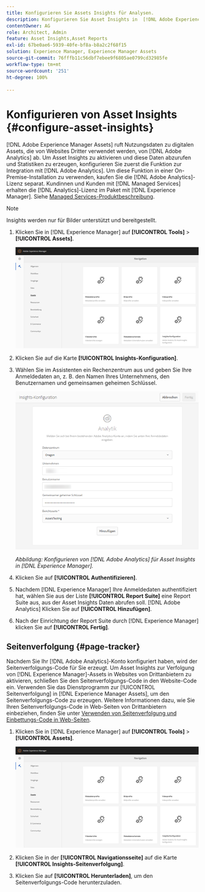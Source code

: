 ```yaml
---
title: Konfigurieren Sie Assets Insights für Analysen.
description: Konfigurieren Sie Asset Insights in  [!DNL Adobe Experience Manager Assets].
contentOwner: AG
role: Architect, Admin
feature: Asset Insights,Asset Reports
exl-id: 67be0ae6-5939-40fe-bf8a-b8a2c2f68f15
solution: Experience Manager, Experience Manager Assets
source-git-commit: 76fffb11c56dbf7ebee9f6805ae0799cd32985fe
workflow-type: tm+mt
source-wordcount: '251'
ht-degree: 100%

---
```


# Konfigurieren von Asset Insights {#configure-asset-insights}

[!DNL Adobe Experience Manager Assets] ruft Nutzungsdaten zu digitalen Assets, die von Websites Dritter verwendet werden, von [!DNL Adobe Analytics] ab. Um Asset Insights zu aktivieren und diese Daten abzurufen und Statistiken zu erzeugen, konfigurieren Sie zuerst die Funktion zur Integration mit [!DNL Adobe Analytics]. Um diese Funktion in einer On-Premise-Installation zu verwenden, kaufen Sie die [!DNL Adobe Analytics]-Lizenz separat. Kundinnen und Kunden mit [!DNL Managed Services] erhalten die [!DNL Analytics]-Lizenz im Paket mit [!DNL Experience Manager]. Siehe [Managed Services-Produktbeschreibung](https://helpx.adobe.com/de/legal/product-descriptions/adobe-experience-manager-managed-services.html).

>[!NOTE]
>
>Insights werden nur für Bilder unterstützt und bereitgestellt.

1. Klicken Sie in [!DNL Experience Manager] auf **[!UICONTROL Tools]** > **[!UICONTROL Assets]**.

   ![chlimage_1-72](assets/chlimage_1-210.png)

1. Klicken Sie auf die Karte **[!UICONTROL Insights-Konfiguration]**.
1. Wählen Sie im Assistenten ein Rechenzentrum aus und geben Sie Ihre Anmeldedaten an, z. B. den Namen Ihres Unternehmens, den Benutzernamen und gemeinsamen geheimen Schlüssel.

   ![Konfigurieren von Adobe Analytics für Asset Insights in Experience Manager ](assets/insights_config2.png)

   *Abbildung: Konfigurieren von [!DNL Adobe Analytics] für Asset Insights in [!DNL Experience Manager].*

1. Klicken Sie auf **[!UICONTROL Authentifizieren]**.
1. Nachdem [!DNL Experience Manager] Ihre Anmeldedaten authentifiziert hat, wählen Sie aus der Liste **[!UICONTROL Report Suite]** eine Report Suite aus, aus der Asset Insights Daten abrufen soll. [!DNL Adobe Analytics] Klicken Sie auf **[!UICONTROL Hinzufügen]**.
1. Nach der Einrichtung der Report Suite durch [!DNL Experience Manager] klicken Sie auf **[!UICONTROL Fertig]**.

## Seitenverfolgung {#page-tracker}

Nachdem Sie Ihr [!DNL Adobe Analytics]-Konto konfiguriert haben, wird der Seitenverfolgungs-Code für Sie erzeugt. Um Asset Insights zur Verfolgung von [!DNL Experience Manager]-Assets in Websites von Drittanbietern zu aktivieren, schließen Sie den Seitenverfolgungs-Code in den Website-Code ein. Verwenden Sie das Dienstprogramm zur [!UICONTROL Seitenverfolgung] in [!DNL Experience Manager Assets], um den Seitenverfolgungs-Code zu erzeugen. Weitere Informationen dazu, wie Sie Ihren Seitenverfolgungs-Code in Web-Seiten von Drittanbietern einbeziehen, finden Sie unter [Verwenden von Seitenverfolgung und Einbettungs-Code in Web-Seiten](/help/assets/use-page-tracker.md).

1. Klicken Sie in [!DNL Experience Manager] auf **[!UICONTROL Tools]** > **[!UICONTROL Assets]**.

   ![chlimage_1-73](assets/chlimage_1-214.png)

1. Klicken Sie in der **[!UICONTROL Navigationsseite]** auf die Karte **[!UICONTROL Insights-Seitenverfolgung]**.
1. Klicken Sie auf **[!UICONTROL Herunterladen]**, um den Seitenverfolgungs-Code herunterzuladen.
